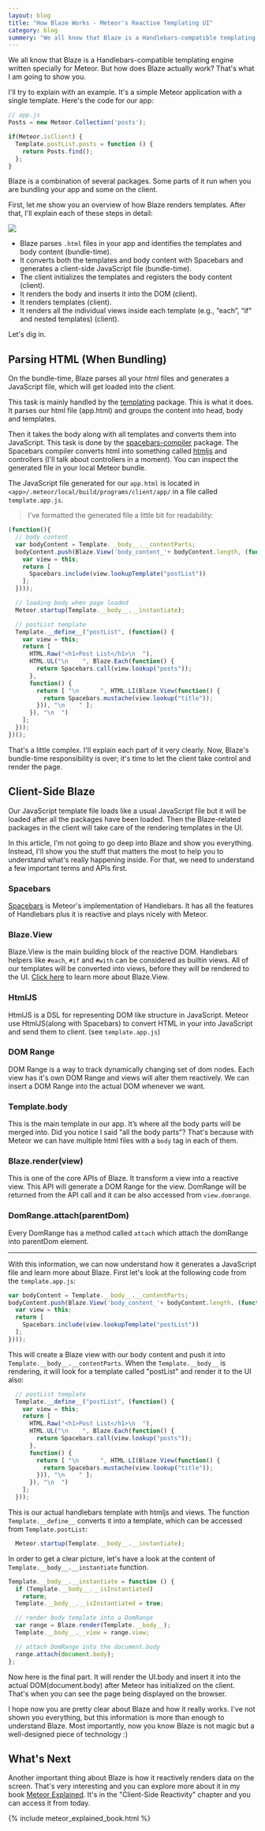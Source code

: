 ```yaml
---
layout: blog
title: "How Blaze Works - Meteor's Reactive Templating UI"
category: blog
summery: "We all know that Blaze is a Handlebars-compatible templating engine written specially for Meteor. But how does Blaze actually work? That's what I am going to show you"
---
```


We all know that Blaze is a Handlebars-compatible templating engine written specially for Meteor. But how does Blaze actually work? That's what I am going to show you.

I'll try to explain with an example. It's a simple Meteor application with a single template. Here's the code for our app:

<script src="https://gist.github.com/arunoda/4cbf29357ff6547a1608.js">
</script>

~~~js
// app.js
Posts = new Meteor.Collection('posts');

if(Meteor.isClient) {
  Template.postList.posts = function () {
    return Posts.find();
  };
}
~~~

Blaze is a combination of several packages. Some parts of it run when you are bundling your app and some on the client.

First, let me show you an overview of how Blaze renders templates. After that, I'll explain each of these steps in detail:

![](https://i.cloudup.com/cV8L5OWJvn.png)

* Blaze parses `.html` files in your app and identifies the templates and body content (bundle-time).
* It converts both the templates and body content with Spacebars and generates a client-side JavaScript file (bundle-time).
* The client initializes the templates and registers the body content (client).
* It renders the body and inserts it into the DOM (client).
* It renders templates (client).
* It renders all the individual views inside each template (e.g., “each”, “if” and nested templates) (client).

Let's dig in.

## Parsing HTML (When Bundling)

On the bundle-time, Blaze parses all your html files and generates a JavaScript file, which will get loaded into the client.

This task is mainly handled by the [templating](https://github.com/meteor/meteor/tree/devel/packages/templating) package. This is what it does. It parses our html file (app.html) and groups the content into head, body and templates.

Then it takes the body along with all templates and converts them into JavaScript. This task is done by the [spacebars-compiler](https://github.com/meteor/meteor/tree/devel/packages/spacebars-compiler) package. The Spacebars compiler converts html into something called [htmljs](https://github.com/meteor/meteor/tree/devel/packages/htmljs) and controllers (I'll talk about controllers in a moment). You can inspect the generated file in your local Meteor bundle.

The JavaScript file generated for our `app.html` is located in `<app>/.meteor/local/build/programs/client/app/` in a file called `template.app.js`.

> I've formatted the generated file a little bit for readability:

~~~js
(function(){
  // body content
  var bodyContent = Template.__body__.__contentParts;
  bodyContent.push(Blaze.View('body_content_'+ bodyContent.length, (function() {
    var view = this;
    return [
      Spacebars.include(view.lookupTemplate("postList"))
    ];
  })));

  // loading body when page loaded
  Meteor.startup(Template.__body__.__instantiate);

  // postList template
  Template.__define__("postList", (function() {
    var view = this;
    return [
      HTML.Raw("<h1>Post List</h1>\n  "),
      HTML.UL("\n    ", Blaze.Each(function() {
        return Spacebars.call(view.lookup("posts"));
      },
      function() {
        return [ "\n      ", HTML.LI(Blaze.View(function() {
          return Spacebars.mustache(view.lookup("title"));
        })), "\n    " ];
      }), "\n  ")
    ];
  }));
})();

~~~

That's a little complex. I'll explain each part of it very clearly. Now, Blaze's bundle-time responsibility is over; it's time to let the client take control and render the page.

## Client-Side Blaze

Our JavaScript template file loads like a usual JavaScript file but it will be loaded after all the packages have been loaded. Then the Blaze-related packages in the client will take care of the rendering templates in the UI.

In this article, I'm not going to go deep into Blaze and show you everything. Instead, I'll show you the stuff that matters the most to help you to understand what's really happening inside. For that, we need to understand a few important terms and APIs first.

### Spacebars

[Spacebars](https://github.com/meteor/meteor/tree/devel/packages/spacebars) is Meteor's implementation of Handlebars. It has all the features of Handlebars plus it is reactive and plays nicely with Meteor.

### Blaze.View

Blaze.View is the main building block of the reactive DOM. Handlebars helpers like `#each`, `#if` and `#with` can be considered as builtin views. All of our templates will be converted into views, before they will be rendered to the UI. [Click here](http://goo.gl/qTzEfo) to learn more about Blaze.View.

### HtmlJS

HtmlJS is a DSL for representing DOM like structure in JavaScript. Meteor use HtmlJS(along with Spacebars) to convert HTML in your into JavaScript and send them to client. (see `template.app.js`)

### DOM Range

DOM Range is a way to track dynamically changing set of dom nodes. Each view has it's own DOM Range and views will alter them reactively. We can insert a DOM Range into the actual DOM whenever we want.

### Template.__body__

This is the main template in our app. It’s where all the body parts will be merged into. Did you notice I said "all the body parts"? That's because with Meteor we can have multiple html files with a `body` tag in each of them.

### Blaze.render(view)

This is one of the core APIs of Blaze. It transform a view into a reactive view. This API will generate a DOM Range for the view. DomRange will be returned from the API call and it can be also accessed from `view.domrange`.

### DomRange.attach(parentDom)

Every DomRange has a method called `attach` which attach the domRange into parentDom element.

---

With this information, we can now understand how it generates a JavaScript file and learn more about Blaze. First let's look at the following code from the `template.app.js`:

~~~js
var bodyContent = Template.__body__.__contentParts;
bodyContent.push(Blaze.View('body_content_'+ bodyContent.length, (function() {
  var view = this;
  return [
    Spacebars.include(view.lookupTemplate("postList"))
  ];
})));
~~~

This will create a Blaze view with our body content and push it into `Template.__body__.__contentParts`. When the `Template.__body__` is rendering, it will look for a template called "postList" and render it to the UI also:

~~~js
  // postList template
  Template.__define__("postList", (function() {
    var view = this;
    return [
      HTML.Raw("<h1>Post List</h1>\n  "),
      HTML.UL("\n    ", Blaze.Each(function() {
        return Spacebars.call(view.lookup("posts"));
      },
      function() {
        return [ "\n      ", HTML.LI(Blaze.View(function() {
          return Spacebars.mustache(view.lookup("title"));
        })), "\n    " ];
      }), "\n  ")
    ];
  }));
~~~

This is our actual handlebars template with htmljs and views. The function `Template.__define__` converts it into a template, which can be accessed from `Template.postList`:

~~~js
  Meteor.startup(Template.__body__.__instantiate);
~~~

In order to get a clear picture, let's have a look at the content of `Template.__body__.__instantiate` function.

~~~js
Template.__body__.__instantiate = function () {
  if (Template.__body__.__isInstantiated)
    return;
  Template.__body__.__isInstantiated = true;

  // render body template into a DomRange
  var range = Blaze.render(Template.__body__);
  Template.__body__.__view = range.view;

  // attach DomRange into the document.body
  range.attach(document.body);
};
~~~

Now here is the final part. It will render the UI.body and insert it into the actual DOM(document.body) after Meteor has initialized on the client. That's when you can see the page being displayed on the browser.

I hope now you are pretty clear about Blaze and how it really works. I've not shown you everything, but this information is more than enough to understand Blaze. Most importantly, now you know Blaze is not magic but a well-designed piece of technology :)

## What's Next

Another important thing about Blaze is how it reactively renders data on the screen. That's very interesting and you can explore more about it in my book [Meteor Explained](https://gum.co/meteor-explained). It's in the "Client-Side Reactivity" chapter and you can access it from today.

{% include meteor_explained_book.html %}
